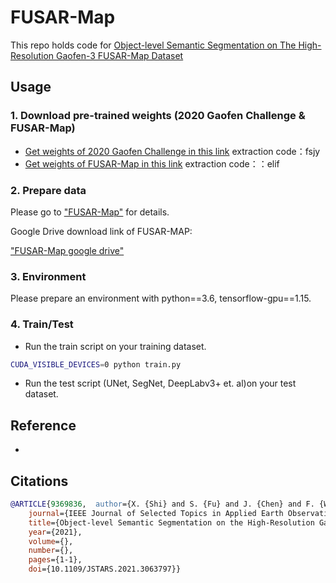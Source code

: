 # FUSAR-Map
This repo holds code for [Object-level Semantic Segmentation on The High-Resolution Gaofen-3 FUSAR-Map Dataset](https:)

## Usage

### 1. Download pre-trained weights (2020 Gaofen Challenge & FUSAR-Map)
* [Get weights of 2020 Gaofen Challenge in this link](https://pan.baidu.com/s/1vO6Tr8eZTd9ICGKA9imUcQ)
extraction code：fsjy
* [Get weights of FUSAR-Map in this link](https://pan.baidu.com/s/1c9Pd_6UuwImG_s3jX04gEQ) 
extraction code：：elif 

### 2. Prepare data

Please go to ["FUSAR-Map"](https://shixianzheng.github.io/FUSAR-Map/) for details.

Google Drive download link of FUSAR-MAP:

["FUSAR-Map google drive"](https://drive.google.com/file/d/1dfr2YRFppjoPZi3KKlnd-m6ko-o20sNM/view?usp=sharing)

### 3. Environment

Please prepare an environment with python==3.6, tensorflow-gpu==1.15.

### 4. Train/Test

- Run the train script on your training dataset.

```bash
CUDA_VISIBLE_DEVICES=0 python train.py
```

- Run the test script (UNet, SegNet, DeepLabv3+ et. al)on your test dataset.

## Reference
* []()

## Citations

```bibtex
@ARTICLE{9369836,  author={X. {Shi} and S. {Fu} and J. {Chen} and F. {Wang} and F. {Xu}},  
    journal={IEEE Journal of Selected Topics in Applied Earth Observations and Remote Sensing},   
    title={Object-level Semantic Segmentation on the High-Resolution Gaofen-3 FUSAR-Map Dataset},   
    year={2021},  
    volume={},  
    number={},  
    pages={1-1},  
    doi={10.1109/JSTARS.2021.3063797}}
```
